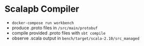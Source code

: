 # Scalapb Compiler

 - `docker-compose run workbench`
 - produce .proto files in `/src/main/protobuf`
 - compile provided .proto files with `sbt compile`
 - observe .scala output in `bench/target/scala-2.10/src_managed`
